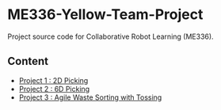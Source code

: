 # ME336-Yellow-Team-Project
Project source code for Collaborative Robot Learning (ME336).
## Content
* [Project 1 : 2D Picking](/projects/readme_2Dpicking.md)
* [Project 2 : 6D Picking](/projects/readme_6Dpicking.md)
* [Project 3 : Agile Waste Sorting with Tossing](/projects/readme_AWST.md)
